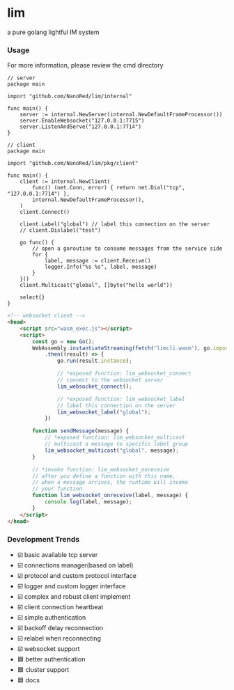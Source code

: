 # lim
a pure golang lightful IM system
### Usage
For more information, please review the cmd directory
```golang
// server
package main

import "github.com/NanoRed/lim/internal"

func main() {
    server := internal.NewServer(internal.NewDefaultFrameProcessor())
	server.EnableWebsocket("127.0.0.1:7715")
	server.ListenAndServe("127.0.0.1:7714")
}
```
```golang
// client
package main

import "github.com/NanoRed/lim/pkg/client"

func main() {
    client := internal.NewClient(
		func() (net.Conn, error) { return net.Dial("tcp", "127.0.0.1:7714") },
		internal.NewDefaultFrameProcessor(),
	)
	client.Connect()

	client.Label("global") // label this connection on the server
    // client.Dislabel("test")

    go func() {
        // open a goroutine to consume messages from the service side
        for {
            label, message := client.Receive()
            logger.Info("%s %s", label, message)
		}
    }()
    client.Multicast("global", []byte("hello world"))

    select{}
}
```
```html
<!-- websocket client -->
<head>
    <script src="wasm_exec.js"></script>
    <script>
        const go = new Go();
        WebAssembly.instantiateStreaming(fetch("limcli.wasm"), go.importObject)
            .then((result) => {
                go.run(result.instance);

                // *exposed function: lim_websocket_connect
                // connect to the websocket server
                lim_websocket_connect(); 

                // *exposed function: lim_websocket_label
                // label this connection on the server
                lim_websocket_label("global");
            })

        function sendMessage(message) {
            // *exposed function: lim_websocket_multicast
            // multicast a message to specific label group
            lim_websocket_multicast("global", message);
        }

        // *invoke function: lim_websocket_onreceive
        // after you define a function with this name,
        // when a message arrives, the runtime will invoke
        // your function
        function lim_websocket_onreceive(label, message) {
            console.log(label, message);
        }
    </script>
</head>
```
### Development Trends
- ☑️ basic available tcp server
- ☑️ connections manager(based on label)
- ☑️ protocol and custom protocol interface
- ☑️ logger and custom logger interface
- ☑️ complex and robust client implement
- ☑️ client connection heartbeat
- ☑️ simple authentication
- ☑️ backoff delay reconnection
- ☑️ relabel when reconnecting
- ☑️ websocket support
- 🟦 better authentication
- 🟦 cluster support
- 🟦 docs
